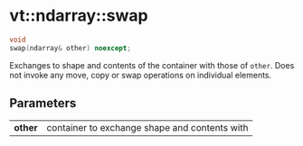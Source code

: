 vt::ndarray::swap
=================

```c++
void
swap(ndarray& other) noexcept;
```

Exchanges to shape and contents of the container with those of `other`. Does not invoke any move, copy or swap operations on individual elements.

Parameters
----------

|||
--------- | ---------------------------------------------
**other** | container to exchange shape and contents with
